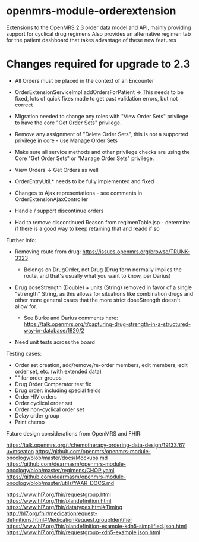 openmrs-module-orderextension
=============================

Extensions to the OpenMRS 2.3 order data model and API, mainly providing support for cyclical drug regimens
Also provides an alternative regimen tab for the patient dashboard that takes advantage of these new features

# Changes required for upgrade to 2.3

* All Orders must be placed in the context of an Encounter

* OrderExtensionServiceImpl.addOrdersForPatient -> This needs to be fixed, lots of quick fixes made to get past validation errors, but not correct

* Migration needed to change any roles with "View Order Sets" privilege to have the core "Get Order Sets" privilege.
* Remove any assignment of "Delete Order Sets", this is not a supported privilege in core - use Manage Order Sets
* Make sure all service methods and other privilege checks are using the Core "Get Order Sets" or "Manage Order Sets" privilege.
* View Orders -> Get Orders as well

* OrderEntryUtil.* needs to be fully implemented and fixed
* Changes to Ajax representations - see comments in OrderExtensionAjaxController

* Handle / support discontinue orders

* Had to remove discontinued Reason from regimenTable.jsp - determine if there is a good way to keep retaining that and readd if so

Further Info:

* Removing route from drug:  https://issues.openmrs.org/browse/TRUNK-3323
  - Belongs on DrugOrder, not Drug  (Drug form normally implies the route, and that's usually what you want to know, per Darius)

* Drug doseStrength (Double) + units (String) removed in favor of a single "strength" String, as this allows for
situations like combination drugs and other more general cases that the more strict doseStrength doesn't allow for.
  - See Burke and Darius comments here:  https://talk.openmrs.org/t/capturing-drug-strength-in-a-structured-way-in-database/1820/2

* Need unit tests across the board

Testing cases:

- Order set creation, add/remove/re-order members, edit members, edit order set, etc. (with extended data)
- "" for order groups
- Drug Order Comparator test fix
- Drug order: including special fields
- Order HIV orders
- Order cyclical order set
- Order non-cyclical order set
- Delay order group
- Print chemo


Future design considerations from OpenMRS and FHIR:

https://talk.openmrs.org/t/chemotherapy-ordering-data-design/19133/6?u=mseaton
https://github.com/openmrs/openmrs-module-oncology/blob/master/docs/Mockups.md
https://github.com/dearmasm/openmrs-module-oncology/blob/master/regimens/CHOP.yaml
https://github.com/dearmasm/openmrs-module-oncology/blob/master/utils/YAAR_DOCS.md

https://www.hl7.org/fhir/requestgroup.html
https://www.hl7.org/fhir/plandefinition.html
https://www.hl7.org/fhir/datatypes.html#Timing
http://hl7.org/fhir/medicationrequest-definitions.html#MedicationRequest.groupIdentifier
https://www.hl7.org/fhir/plandefinition-example-kdn5-simplified.json.html
https://www.hl7.org/fhir/requestgroup-kdn5-example.json.html


